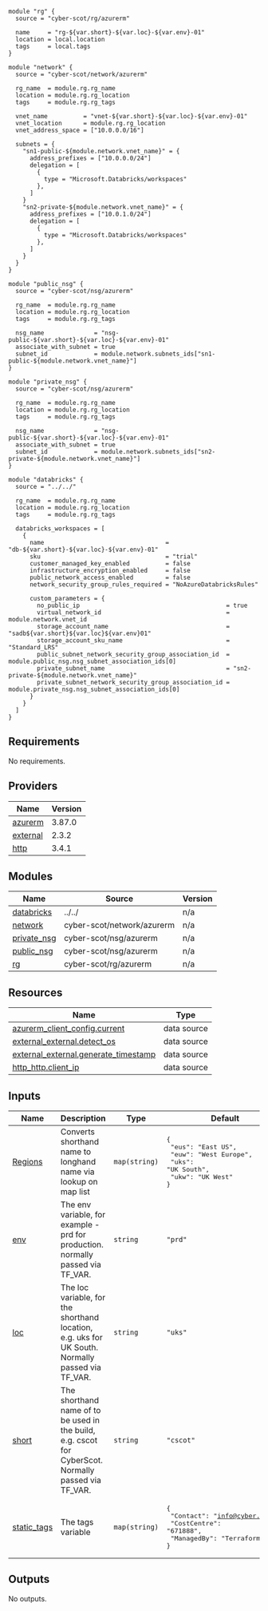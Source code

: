 ```hcl
module "rg" {
  source = "cyber-scot/rg/azurerm"

  name     = "rg-${var.short}-${var.loc}-${var.env}-01"
  location = local.location
  tags     = local.tags
}

module "network" {
  source = "cyber-scot/network/azurerm"

  rg_name  = module.rg.rg_name
  location = module.rg.rg_location
  tags     = module.rg.rg_tags

  vnet_name          = "vnet-${var.short}-${var.loc}-${var.env}-01"
  vnet_location      = module.rg.rg_location
  vnet_address_space = ["10.0.0.0/16"]

  subnets = {
    "sn1-public-${module.network.vnet_name}" = {
      address_prefixes = ["10.0.0.0/24"]
      delegation = [
        {
          type = "Microsoft.Databricks/workspaces"
        },
      ]
    }
    "sn2-private-${module.network.vnet_name}" = {
      address_prefixes = ["10.0.1.0/24"]
      delegation = [
        {
          type = "Microsoft.Databricks/workspaces"
        },
      ]
    }
  }
}

module "public_nsg" {
  source = "cyber-scot/nsg/azurerm"

  rg_name  = module.rg.rg_name
  location = module.rg.rg_location
  tags     = module.rg.rg_tags

  nsg_name              = "nsg-public-${var.short}-${var.loc}-${var.env}-01"
  associate_with_subnet = true
  subnet_id             = module.network.subnets_ids["sn1-public-${module.network.vnet_name}"]
}

module "private_nsg" {
  source = "cyber-scot/nsg/azurerm"

  rg_name  = module.rg.rg_name
  location = module.rg.rg_location
  tags     = module.rg.rg_tags

  nsg_name              = "nsg-public-${var.short}-${var.loc}-${var.env}-01"
  associate_with_subnet = true
  subnet_id             = module.network.subnets_ids["sn2-private-${module.network.vnet_name}"]
}

module "databricks" {
  source = "../../"

  rg_name  = module.rg.rg_name
  location = module.rg.rg_location
  tags     = module.rg.rg_tags

  databricks_workspaces = [
    {
      name                                  = "db-${var.short}-${var.loc}-${var.env}-01"
      sku                                   = "trial"
      customer_managed_key_enabled          = false
      infrastructure_encryption_enabled     = false
      public_network_access_enabled         = false
      network_security_group_rules_required = "NoAzureDatabricksRules"

      custom_parameters = {
        no_public_ip                                         = true
        virtual_network_id                                   = module.network.vnet_id
        storage_account_name                                 = "sadb${var.short}${var.loc}${var.env}01"
        storage_account_sku_name                             = "Standard_LRS"
        public_subnet_network_security_group_association_id  = module.public_nsg.nsg_subnet_association_ids[0]
        private_subnet_name                                  = "sn2-private-${module.network.vnet_name}"
        private_subnet_network_security_group_association_id = module.private_nsg.nsg_subnet_association_ids[0]
      }
    }
  ]
}
```
## Requirements

No requirements.

## Providers

| Name | Version |
|------|---------|
| <a name="provider_azurerm"></a> [azurerm](#provider\_azurerm) | 3.87.0 |
| <a name="provider_external"></a> [external](#provider\_external) | 2.3.2 |
| <a name="provider_http"></a> [http](#provider\_http) | 3.4.1 |

## Modules

| Name | Source | Version |
|------|--------|---------|
| <a name="module_databricks"></a> [databricks](#module\_databricks) | ../../ | n/a |
| <a name="module_network"></a> [network](#module\_network) | cyber-scot/network/azurerm | n/a |
| <a name="module_private_nsg"></a> [private\_nsg](#module\_private\_nsg) | cyber-scot/nsg/azurerm | n/a |
| <a name="module_public_nsg"></a> [public\_nsg](#module\_public\_nsg) | cyber-scot/nsg/azurerm | n/a |
| <a name="module_rg"></a> [rg](#module\_rg) | cyber-scot/rg/azurerm | n/a |

## Resources

| Name | Type |
|------|------|
| [azurerm_client_config.current](https://registry.terraform.io/providers/hashicorp/azurerm/latest/docs/data-sources/client_config) | data source |
| [external_external.detect_os](https://registry.terraform.io/providers/hashicorp/external/latest/docs/data-sources/external) | data source |
| [external_external.generate_timestamp](https://registry.terraform.io/providers/hashicorp/external/latest/docs/data-sources/external) | data source |
| [http_http.client_ip](https://registry.terraform.io/providers/hashicorp/http/latest/docs/data-sources/http) | data source |

## Inputs

| Name | Description | Type | Default | Required |
|------|-------------|------|---------|:--------:|
| <a name="input_Regions"></a> [Regions](#input\_Regions) | Converts shorthand name to longhand name via lookup on map list | `map(string)` | <pre>{<br>  "eus": "East US",<br>  "euw": "West Europe",<br>  "uks": "UK South",<br>  "ukw": "UK West"<br>}</pre> | no |
| <a name="input_env"></a> [env](#input\_env) | The env variable, for example - prd for production. normally passed via TF\_VAR. | `string` | `"prd"` | no |
| <a name="input_loc"></a> [loc](#input\_loc) | The loc variable, for the shorthand location, e.g. uks for UK South.  Normally passed via TF\_VAR. | `string` | `"uks"` | no |
| <a name="input_short"></a> [short](#input\_short) | The shorthand name of to be used in the build, e.g. cscot for CyberScot.  Normally passed via TF\_VAR. | `string` | `"cscot"` | no |
| <a name="input_static_tags"></a> [static\_tags](#input\_static\_tags) | The tags variable | `map(string)` | <pre>{<br>  "Contact": "info@cyber.scot",<br>  "CostCentre": "671888",<br>  "ManagedBy": "Terraform"<br>}</pre> | no |

## Outputs

No outputs.
